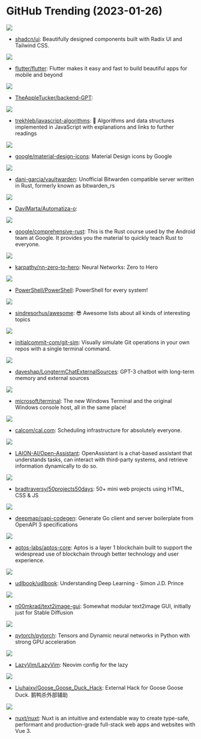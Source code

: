 # GitHub Trending (2023-01-26)

![](https://img.shields.io/badge/TypeScript-New%201-green?style=flat-square&logo=appveyor)
- [shadcn/ui](https://github.com/shadcn/ui): Beautifully designed components built with Radix UI and Tailwind CSS.

![](https://img.shields.io/badge/Dart-New%2065-green?style=flat-square&logo=appveyor)
- [flutter/flutter](https://github.com/flutter/flutter): Flutter makes it easy and fast to build beautiful apps for mobile and beyond

![](https://img.shields.io/badge/JavaScript-New%20265-green?style=flat-square&logo=appveyor)
- [TheAppleTucker/backend-GPT](https://github.com/TheAppleTucker/backend-GPT): 

![](https://img.shields.io/badge/JavaScript-New%20849-green?style=flat-square&logo=appveyor)
- [trekhleb/javascript-algorithms](https://github.com/trekhleb/javascript-algorithms): 📝 Algorithms and data structures implemented in JavaScript with explanations and links to further readings

![](https://img.shields.io/badge/none-New%2057-green?style=flat-square&logo=appveyor)
- [google/material-design-icons](https://github.com/google/material-design-icons): Material Design icons by Google

![](https://img.shields.io/badge/Rust-New%20134-green?style=flat-square&logo=appveyor)
- [dani-garcia/vaultwarden](https://github.com/dani-garcia/vaultwarden): Unofficial Bitwarden compatible server written in Rust, formerly known as bitwarden_rs

![](https://img.shields.io/badge/Jupyter%20Notebook-New%2027-green?style=flat-square&logo=appveyor)
- [DaviMarta/Automatiza-o](https://github.com/DaviMarta/Automatiza-o): 

![](https://img.shields.io/badge/Rust-New%20171-green?style=flat-square&logo=appveyor)
- [google/comprehensive-rust](https://github.com/google/comprehensive-rust): This is the Rust course used by the Android team at Google. It provides you the material to quickly teach Rust to everyone.

![](https://img.shields.io/badge/Jupyter%20Notebook-New%20218-green?style=flat-square&logo=appveyor)
- [karpathy/nn-zero-to-hero](https://github.com/karpathy/nn-zero-to-hero): Neural Networks: Zero to Hero

![](https://img.shields.io/badge/C%23-New%2017-green?style=flat-square&logo=appveyor)
- [PowerShell/PowerShell](https://github.com/PowerShell/PowerShell): PowerShell for every system!

![](https://img.shields.io/badge/none-New%20145-green?style=flat-square&logo=appveyor)
- [sindresorhus/awesome](https://github.com/sindresorhus/awesome): 😎 Awesome lists about all kinds of interesting topics

![](https://img.shields.io/badge/Python-New%20213-green?style=flat-square&logo=appveyor)
- [initialcommit-com/git-sim](https://github.com/initialcommit-com/git-sim): Visually simulate Git operations in your own repos with a single terminal command.

![](https://img.shields.io/badge/Python-New%2036-green?style=flat-square&logo=appveyor)
- [daveshap/LongtermChatExternalSources](https://github.com/daveshap/LongtermChatExternalSources): GPT-3 chatbot with long-term memory and external sources

![](https://img.shields.io/badge/C%2B%2B-New%2028-green?style=flat-square&logo=appveyor)
- [microsoft/terminal](https://github.com/microsoft/terminal): The new Windows Terminal and the original Windows console host, all in the same place!

![](https://img.shields.io/badge/TypeScript-New%20144-green?style=flat-square&logo=appveyor)
- [calcom/cal.com](https://github.com/calcom/cal.com): Scheduling infrastructure for absolutely everyone.

![](https://img.shields.io/badge/Python-New%20146-green?style=flat-square&logo=appveyor)
- [LAION-AI/Open-Assistant](https://github.com/LAION-AI/Open-Assistant): OpenAssistant is a chat-based assistant that understands tasks, can interact with third-party systems, and retrieve information dynamically to do so.

![](https://img.shields.io/badge/CSS-New%2088-green?style=flat-square&logo=appveyor)
- [bradtraversy/50projects50days](https://github.com/bradtraversy/50projects50days): 50+ mini web projects using HTML, CSS & JS

![](https://img.shields.io/badge/Go-New%2022-green?style=flat-square&logo=appveyor)
- [deepmap/oapi-codegen](https://github.com/deepmap/oapi-codegen): Generate Go client and server boilerplate from OpenAPI 3 specifications

![](https://img.shields.io/badge/Rust-New%2012-green?style=flat-square&logo=appveyor)
- [aptos-labs/aptos-core](https://github.com/aptos-labs/aptos-core): Aptos is a layer 1 blockchain built to support the widespread use of blockchain through better technology and user experience.

![](https://img.shields.io/badge/Jupyter%20Notebook-New%2054-green?style=flat-square&logo=appveyor)
- [udlbook/udlbook](https://github.com/udlbook/udlbook): Understanding Deep Learning - Simon J.D. Prince

![](https://img.shields.io/badge/C%23-New%2020-green?style=flat-square&logo=appveyor)
- [n00mkrad/text2image-gui](https://github.com/n00mkrad/text2image-gui): Somewhat modular text2image GUI, initially just for Stable Diffusion

![](https://img.shields.io/badge/C%2B%2B-New%2039-green?style=flat-square&logo=appveyor)
- [pytorch/pytorch](https://github.com/pytorch/pytorch): Tensors and Dynamic neural networks in Python with strong GPU acceleration

![](https://img.shields.io/badge/Lua-New%20483-green?style=flat-square&logo=appveyor)
- [LazyVim/LazyVim](https://github.com/LazyVim/LazyVim): Neovim config for the lazy

![](https://img.shields.io/badge/C%2B%2B-New%2018-green?style=flat-square&logo=appveyor)
- [Liuhaixv/Goose_Goose_Duck_Hack](https://github.com/Liuhaixv/Goose_Goose_Duck_Hack): External Hack for Goose Goose Duck. 鹅鸭杀外部辅助

![](https://img.shields.io/badge/TypeScript-New%20158-green?style=flat-square&logo=appveyor)
- [nuxt/nuxt](https://github.com/nuxt/nuxt): Nuxt is an intuitive and extendable way to create type-safe, performant and production-grade full-stack web apps and websites with Vue 3.


